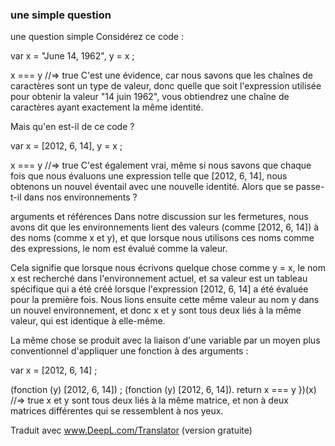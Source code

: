 ### une simple question

une question simple
Considérez ce code :

var x = "June 14, 1962",
    y = x ;
    
x === y
  //=> true
C'est une évidence, car nous savons que les chaînes de caractères sont un type de valeur, donc quelle que soit l'expression utilisée pour obtenir la valeur "14 juin 1962", vous obtiendrez une chaîne de caractères ayant exactement la même identité.

Mais qu'en est-il de ce code ?

var x = [2012, 6, 14],
    y = x ;
    
x === y
  //=> true
C'est également vrai, même si nous savons que chaque fois que nous évaluons une expression telle que [2012, 6, 14], nous obtenons un nouvel éventail avec une nouvelle identité. Alors que se passe-t-il dans nos environnements ?

arguments et références
Dans notre discussion sur les fermetures, nous avons dit que les environnements lient des valeurs (comme [2012, 6, 14]) à des noms (comme x et y), et que lorsque nous utilisons ces noms comme des expressions, le nom est évalué comme la valeur.

Cela signifie que lorsque nous écrivons quelque chose comme y = x, le nom x est recherché dans l'environnement actuel, et sa valeur est un tableau spécifique qui a été créé lorsque l'expression [2012, 6, 14] a été évaluée pour la première fois. Nous lions ensuite cette même valeur au nom y dans un nouvel environnement, et donc x et y sont tous deux liés à la même valeur, qui est identique à elle-même.

La même chose se produit avec la liaison d'une variable par un moyen plus conventionnel d'appliquer une fonction à des arguments :

var x = [2012, 6, 14] ;

(fonction (y) [2012, 6, 14]) ; (fonction (y) [2012, 6, 14]).
  return x === y
})(x)
  //=> true
x et y sont tous deux liés à la même matrice, et non à deux matrices différentes qui se ressemblent à nos yeux.

Traduit avec www.DeepL.com/Translator (version gratuite)
